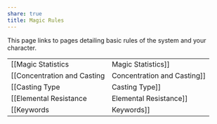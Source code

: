 ```yaml
---
share: true
title: Magic Rules
---
```


This page links to pages detailing basic rules of the system and your character.

|                               |                        |
| ----------------------------- | ---------------------- |
| [[Magic Statistics|Magic Statistics]]          | [[Casting Spells|Casting Spells]]     |
| [[Concentration and Casting|Concentration and Casting]] | [[Casting Time|Casting Time]]       |
| [[Casting Type|Casting Type]]              | [[Casting Implements|Casting Implements]] |
| [[Elemental Resistance|Elemental Resistance]]      | [[Natural Magic|Natural Magic]]      |
| [[Keywords|Keywords]]                              |  [[Spells and Talents|Spells and Talents]]                      |

